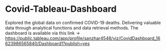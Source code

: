 # Covid-Tableau-Dashboard
Explored the global data on confirmed COVID-19 deaths. Delivering valuable data through analytical functions and data retrieval methods.
The dashboard is available via this link -> https://public.tableau.com/app/profile/sanzhar4548/viz/CovidDashboard_16623986565840/Dashboard1?publish=yes

